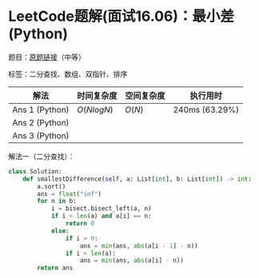 # LeetCode题解(面试16.06)：最小差(Python)

题目：[原题链接](https://leetcode-cn.com/problems/smallest-difference-lcci/)（中等）

标签：二分查找、数组、双指针、排序

| 解法           | 时间复杂度 | 空间复杂度 | 执行用时       |
| -------------- | ---------- | ---------- | -------------- |
| Ans 1 (Python) | $O(NlogN)$ | $O(N)$     | 240ms (63.29%) |
| Ans 2 (Python) |            |            |                |
| Ans 3 (Python) |            |            |                |

解法一（二分查找）：

```python
class Solution:
    def smallestDifference(self, a: List[int], b: List[int]) -> int:
        a.sort()
        ans = float("inf")
        for n in b:
            i = bisect.bisect_left(a, n)
            if i < len(a) and a[i] == n:
                return 0
            else:
                if i > 0:
                    ans = min(ans, abs(a[i - 1] - n))
                if i < len(a):
                    ans = min(ans, abs(a[i] - n))
        return ans
```